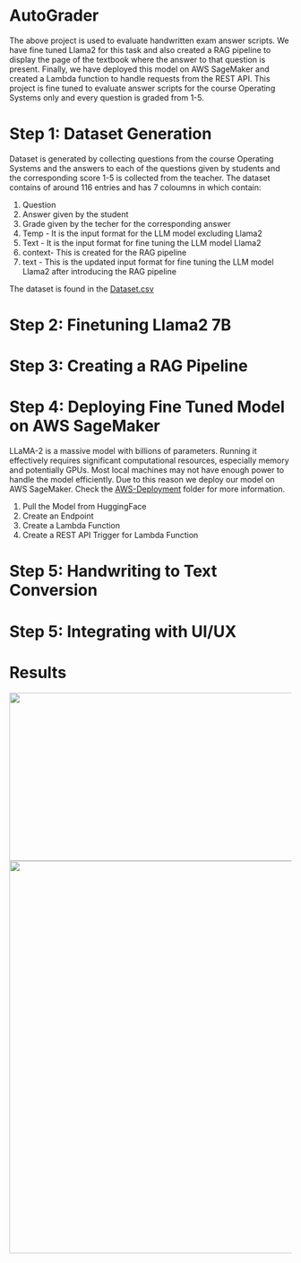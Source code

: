 # AutoGrader
The above project is used to evaluate handwritten exam answer scripts. We have fine tuned Llama2 for this task and also created a RAG pipeline to display the page of the textbook where the answer to that question is present. Finally, we have deployed this model on AWS SageMaker and created a Lambda function to handle requests from the REST API. This project is fine tuned to evaluate answer scripts for the course Operating Systems only and every question is graded from 1-5. 

# Step 1: Dataset Generation

Dataset is generated by collecting questions from the course Operating Systems and the answers to each of the questions given by students and the corresponding score 1-5 is collected from the teacher. The dataset contains of around 116 entries and has 7 coloumns in which contain: 
1. Question
2. Answer given by the student
3. Grade given by the techer for the corresponding answer
4. Temp - It is the input format for the LLM model excluding Llama2
5. Text - It is the input format for fine tuning the LLM model Llama2
6. context- This is created for the RAG pipeline
7. text - This is the updated input format for fine tuning the LLM model Llama2 after introducing the RAG pipeline  

The dataset is found in the [Dataset.csv](https://github.com/PranavDarshan/AutoGrader/blob/main/Dataset.csv)

# Step 2: Finetuning Llama2 7B 

# Step 3: Creating a RAG Pipeline

# Step 4: Deploying Fine Tuned Model on AWS SageMaker

LLaMA-2 is a massive model with billions of parameters. Running it effectively requires significant computational resources, especially memory and potentially GPUs. Most local machines may not have enough power to handle the model efficiently. Due to this reason we deploy our model on AWS SageMaker.
Check the [AWS-Deployment](https://github.com/PranavDarshan/AutoGrader/tree/main/AWS-Deployment) folder for more information. 

1. Pull the Model from HuggingFace
2. Create an Endpoint
3. Create a Lambda Function
4. Create a REST API Trigger for Lambda Function

# Step 5: Handwriting to Text Conversion


# Step 5: Integrating with UI/UX

# Results
<p align=center>
<img src=https://github.com/PranavDarshan/AutoGrader/blob/main/assets/ModelResult.jpg width=700, height=300>
<img src=https://github.com/PranavDarshan/AutoGrader/blob/main/assets/RAG.jpg width=700, height=700>
</p>




